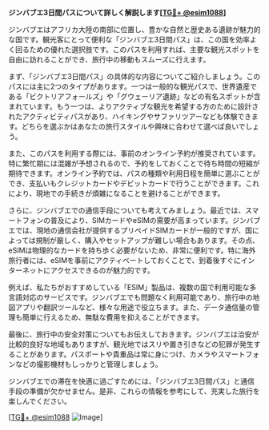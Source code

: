**ジンバブエ3日間パスについて詳しく解説します[[TG💪+ @esim1088](https://t.me/s/esim1088)]**

ジンバブエはアフリカ大陸の南部に位置し、豊かな自然と歴史ある遺跡が魅力的な国です。観光客にとって便利な「ジンバブエ3日間パス」は、この国を効率よく回るための優れた選択肢です。このパスを利用すれば、主要な観光スポットを自由に訪れることができ、旅行中の移動もスムーズに行えます。

まず、「ジンバブエ3日間パス」の具体的な内容についてご紹介しましょう。このパスには主に2つのタイプがあります。一つは一般的な観光パスで、世界遺産である「ビクトリアフォールズ」や「グウェーリア遺跡」などの有名スポットが含まれています。もう一つは、よりアクティブな観光を希望する方のために設計されたアクティビティパスがあり、ハイキングやサファリツアーなども体験できます。どちらを選ぶかはあなたの旅行スタイルや興味に合わせて選べば良いでしょう。

また、このパスを利用する際には、事前のオンライン予約が推奨されています。特に繁忙期には混雑が予想されるので、予約をしておくことで待ち時間の短縮が期待できます。オンライン予約では、パスの種類や利用日程を簡単に選ぶことができ、支払いもクレジットカードやデビットカードで行うことができます。これにより、現地での手続きが煩雑になることを避けることができます。

さらに、ジンバブエでの通信手段についても考えてみましょう。最近では、スマートフォンの普及により、SIMカードやeSIMの需要が高まっています。ジンバブエでは、現地の通信会社が提供するプリペイドSIMカードが一般的ですが、国によっては規制が厳しく、購入やセットアップが難しい場合もあります。その点、eSIMは物理的なカードを持ち歩く必要がないため、非常に便利です。特に海外旅行者には、eSIMを事前にアクティベートしておくことで、到着後すぐにインターネットにアクセスできるのが魅力的です。

例えば、私たちがおすすめしている「ESIM」製品は、複数の国で利用可能な多言語対応のサービスです。ジンバブエでも問題なく利用可能であり、旅行中の地図アプリや翻訳ツールなど、様々な用途で役立ちます。また、データ通信量の管理も簡単に行えるため、無駄な費用を抑えることができます。

最後に、旅行中の安全対策についてもお伝えしておきます。ジンバブエは治安が比較的良好な地域もありますが、観光地ではスリや置き引きなどの犯罪が発生することがあります。パスポートや貴重品は常に身につけ、カメラやスマートフォンなどの撮影機材もしっかりと管理しましょう。

ジンバブエでの滞在を快適に過ごすためには、「ジンバブエ3日間パス」と通信手段の準備が欠かせません。是非、これらの情報を参考にして、充実した旅行を楽しんでください。

[[TG💪+ @esim1088](https://t.me/s/esim1088) ![Image](https://i.postimg.cc/Y0z9fWf4/image.png)]